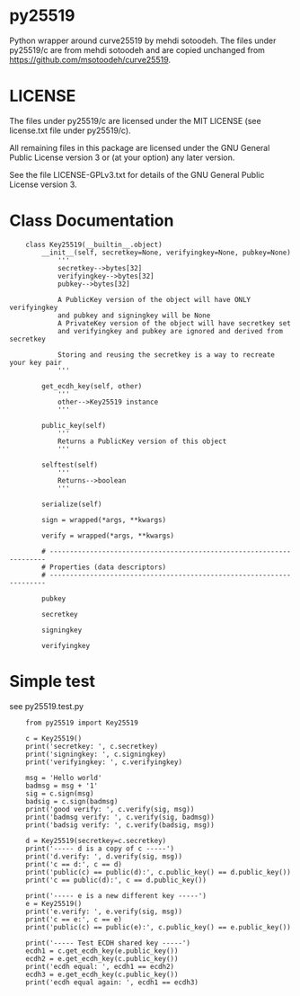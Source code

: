 
# py25519
Python wrapper around curve25519 by mehdi sotoodeh.
The files under py25519/c  are from mehdi sotoodeh and are copied
unchanged from https://github.com/msotoodeh/curve25519.

# LICENSE
The files under py25519/c are licensed under the MIT LICENSE (see
license.txt file under py25519/c).

All remaining files in this package are licensed under the GNU
General Public License version 3 or (at your option) any later version.

See the file LICENSE-GPLv3.txt for details of the GNU General Public
License version 3.


# Class Documentation
~~~~ {.sourceCode .python}
	class Key25519(__builtin__.object)
	    __init__(self, secretkey=None, verifyingkey=None, pubkey=None)
		    '''
	        secretkey-->bytes[32]
 	        verifyingkey-->bytes[32]
	        pubkey-->bytes[32]

	        A PublicKey version of the object will have ONLY verifyingkey
	        and pubkey and signingkey will be None
	        A PrivateKey version of the object will have secretkey set
	        and verifyingkey and pubkey are ignored and derived from secretkey
	       
	        Storing and reusing the secretkey is a way to recreate your key pair
		    '''
	   
	    get_ecdh_key(self, other)
		    '''
	        other-->Key25519 instance
		    '''
	   
	    public_key(self)
		    '''
	        Returns a PublicKey version of this object
		    '''
	   
	    selftest(self)
		    '''
	        Returns-->boolean
		    '''
	   
	    serialize(self)
	   
	    sign = wrapped(*args, **kwargs)
	   
	    verify = wrapped(*args, **kwargs)
	   
	    # ---------------------------------------------------------------------
	    # Properties (data descriptors)
	    # ---------------------------------------------------------------------
	   
	    pubkey
	   
	    secretkey
	   
	    signingkey
	   
	    verifyingkey
~~~~


# Simple test
see py25519.test.py

~~~~ {.sourceCode .python}
    from py25519 import Key25519

    c = Key25519()
    print('secretkey: ', c.secretkey)
    print('signingkey: ', c.signingkey)
    print('verifyingkey: ', c.verifyingkey)

    msg = 'Hello world'
    badmsg = msg + '1'
    sig = c.sign(msg)
    badsig = c.sign(badmsg)
    print('good verify: ', c.verify(sig, msg))
    print('badmsg verify: ', c.verify(sig, badmsg))
    print('badsig verify: ', c.verify(badsig, msg))

    d = Key25519(secretkey=c.secretkey)
    print('----- d is a copy of c -----')
    print('d.verify: ', d.verify(sig, msg))
    print('c == d:', c == d)
    print('public(c) == public(d):', c.public_key() == d.public_key())
    print('c == public(d):', c == d.public_key())

    print('----- e is a new different key -----')
    e = Key25519()
    print('e.verify: ', e.verify(sig, msg))
    print('c == e:', c == e)
    print('public(c) == public(e):', c.public_key() == e.public_key())

    print('----- Test ECDH shared key -----')
    ecdh1 = c.get_ecdh_key(e.public_key())
    ecdh2 = e.get_ecdh_key(c.public_key())
    print('ecdh equal: ', ecdh1 == ecdh2)
    ecdh3 = e.get_ecdh_key(c.public_key())
    print('ecdh equal again: ', ecdh1 == ecdh3)
~~~~
